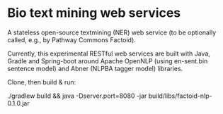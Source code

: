 # Bio text mining web services

A stateless open-source textmining (NER) web service 
(to be optionally called, e.g., by Pathway Commons Factoid).

Currently, this experimental RESTful web services are built with Java, Gradle and Spring-boot around Apache OpenNLP (using en-sent.bin sentence model) and Abner (NLPBA tagger model) libraries.

Clone, then build & run:

./gradlew build && java -Dserver.port=8080 -jar build/libs/factoid-nlp-0.1.0.jar
